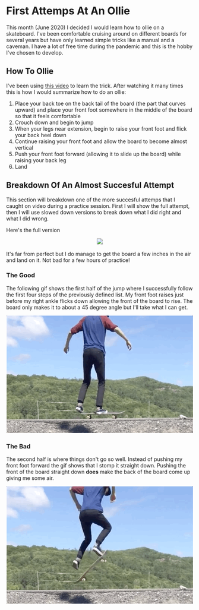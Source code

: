 # First Attemps At An Ollie

This month (June 2020) I decided I would learn how to ollie on a skateboard. I've been comfortable 
cruising around on different boards for several years but have only learned simple tricks like a manual
and a caveman. I have a lot of free time during the pandemic and this is the hobby I've chosen to 
develop.

## How To Ollie

I've been using [this video](https://www.youtube.com/watch?v=7Wd5_VC5U0I&feature=youtu.be) to learn the trick.
After watching it many times this is how I would summarize how to do an ollie:

1. Place your back toe on the back tail of the board (the part that curves upward) and place your
   front foot somewhere in the middle of the board so that it feels comfortable
2. Crouch down and begin to jump
3. When your legs near extension, begin to raise your front foot and flick your back heel down
4. Continue raising your front foot and allow the board to become almost vertical
5. Push your front foot forward (allowing it to slide up the board) while raising your back leg
6. Land

## Breakdown Of An Almost Succesful Attempt

This section will breakdown one of the more succesful attemps that I caught on video during a 
practice session. First I will show the full attempt, then I will use slowed down versions
to break down what I did right and what I did wrong.

Here's the full version

<p align="center">
   <img src="ollie2.gif" />
</p>

It's far from perfect but I do manage to get the board a few inches in the air and land on it. Not bad 
for a few hours of practice!

### The Good

The following gif shows the first half of the jump where I successfully follow the first four steps 
of the previously defined list. My front foot raises just before my right ankle flicks down allowing 
the front of the board to rise. The board only makes it to about a 45 degree angle but I'll take what 
I can get.

<p align="center">
   <img src="ollie2-part1-slow.gif" />
</p>

### The Bad

The second half is where things don't go so well. Instead of pushing my front foot forward the gif
shows that I stomp it straight down. Pushing the front of the board straight down **does** make
the back of the board come up giving me some air. 

<p align="center">
   <img src="ollie2-part2-slow.gif" />
</p>

